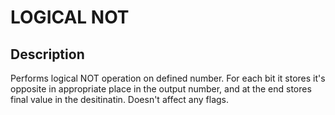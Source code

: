 
# LOGICAL NOT
## Description
Performs logical NOT operation on defined number. For each bit it stores it's opposite
in appropriate place in the output number, and at the end stores final value in the
desitinatin. Doesn't affect any flags.
